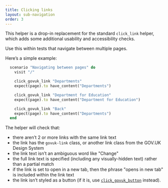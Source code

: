 ```yaml
---
title: Clicking links
layout: sub-navigation
order: 3
---
```


This helper is a drop-in replacement for the standard `click_link` helper, which adds some additional usability and accessibility checks.

Use this within tests that navigate between multiple pages.

Here’s a simple example:

```ruby
  scenario "Navigating between pages" do
    visit "/"

    click_govuk_link "Departments"
    expect(page).to have_content("Departments")

    click_govuk_link "Department for Education"
    expect(page).to have_content("Department for Education")

    click_govuk_link "Back"
    expect(page).to have_content("Departments")
  end
```

The helper will check that:

* there aren’t 2 or more links with the same link text
* the link has the `govuk-link` class, or another link class from the GOV.UK Design System
* the link text isn’t an ambiguous word like "Change"
* the full link text is specified (including any visually-hidden text) rather than a partial match
* if the link is set to open in a new tab, then the phrase "opens in new tab" is included within the link text
* the link isn’t styled as a button (if it is, use [`click_govuk_button`](/click-govuk-button) instead).
